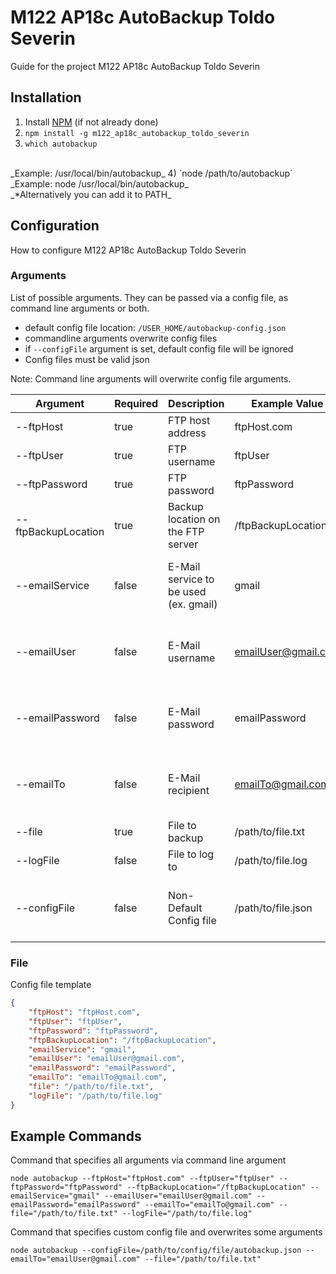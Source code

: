 # M122 AP18c AutoBackup Toldo Severin

Guide for the project M122 AP18c AutoBackup Toldo Severin

## Installation

1) Install [NPM](https://www.npmjs.com/get-npm) (if not already done)
2) `npm install -g m122_ap18c_autobackup_toldo_severin`
3) `which autobackup`
<br/>
_Example: /usr/local/bin/autobackup_
4) `node /path/to/autobackup`
<br/>
_Example: node /usr/local/bin/autobackup_
<br/>
_*Alternatively you can add it to PATH_

## Configuration

How to configure M122 AP18c AutoBackup Toldo Severin

### Arguments

List of possible arguments. They can be passed via a config file, as command line arguments or both. 
<br/>
- default config file location: `/USER_HOME/autobackup-config.json`
- commandline arguments overwrite config files
- if `--configFile` argument is set, default config file will be ignored
- Config files must be valid json


Note: Command line arguments will overwrite config file arguments.

| Argument            | Required | Description                           | Example Value       | Notes                                               |
|---------------------|----------|---------------------------------------|---------------------|-----------------------------------------------------|
| --ftpHost           | true     | FTP host address                      | ftpHost.com         |                                                     |
| --ftpUser           | true     | FTP username                          | ftpUser             |                                                     |
| --ftpPassword       | true     | FTP password                          | ftpPassword         |                                                     |
| --ftpBackupLocation | true     | Backup location on the FTP server     | /ftpBackupLocation  |                                                     |
| --emailService      | false    | E-Mail service to be used (ex. gmail) | gmail               | E-Mail are only sent if all email arguments are set |
| --emailUser         | false    | E-Mail username                       | emailUser@gmail.com | E-Mail are only sent if all email arguments are set |
| --emailPassword     | false    | E-Mail password                       | emailPassword       | E-Mail are only sent if all email arguments are set |
| --emailTo           | false    | E-Mail recipient                      | emailTo@gmail.com   | E-Mail are only sent if all email arguments are set |
| --file              | true     | File to backup                        | /path/to/file.txt   |                                                     |
| --logFile           | false    | File to log to                        | /path/to/file.log   |                                                     |
| --configFile        | false    | Non-Default Config file               | /path/to/file.json  | If set, default config file will be ignored         |

### File

Config file template

```json
{
	"ftpHost": "ftpHost.com",
	"ftpUser": "ftpUser",
	"ftpPassword": "ftpPassword",
	"ftpBackupLocation": "/ftpBackupLocation",
	"emailService": "gmail",
	"emailUser": "emailUser@gmail.com",
	"emailPassword": "emailPassword",
	"emailTo": "emailTo@gmail.com",
	"file": "/path/to/file.txt",
	"logFile": "/path/to/file.log"
}
```

## Example Commands

Command that specifies all arguments via command line argument
<br/>
```
node autobackup --ftpHost="ftpHost.com" --ftpUser="ftpUser" --ftpPassword="ftpPassword" --ftpBackupLocation="/ftpBackupLocation" --emailService="gmail" --emailUser="emailUser@gmail.com" --emailPassword="emailPassword" --emailTo="emailTo@gmail.com" --file="/path/to/file.txt" --logFile="/path/to/file.log"
```

Command that specifies custom config file and overwrites some arguments
<br/>
```
node autobackup --configFile=/path/to/config/file/autobackup.json --emailTo="emailUser@gmail.com" --file="/path/to/file.txt"
```










